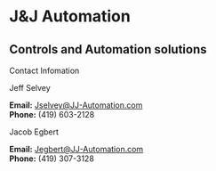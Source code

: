 
# J&J Automation

## Controls and Automation solutions

Contact Infomation

Jeff Selvey

**Email:** Jselvey@JJ-Automation.com  
**Phone:** (419) 603-2128

Jacob Egbert

**Email:** Jegbert@JJ-Automation.com  
**Phone:** (419) 307-3128
